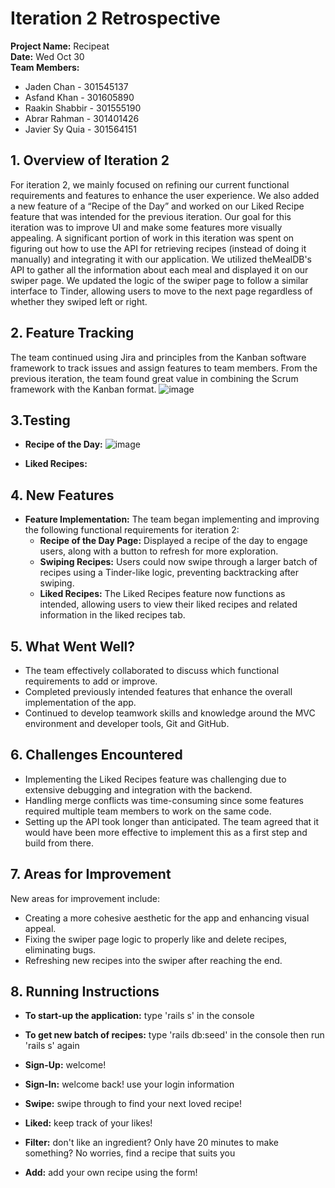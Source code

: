# Iteration 2 Retrospective

**Project Name:** Recipeat  
**Date:** Wed Oct 30  
**Team Members:**  
- Jaden Chan - 301545137  
- Asfand Khan - 301605890  
- Raakin Shabbir - 301555190  
- Abrar Rahman - 301401426  
- Javier Sy Quia - 301564151  

## 1. Overview of Iteration 2
For iteration 2, we mainly focused on refining our current functional requirements and features to enhance the user experience. We also added a new feature of a “Recipe of the Day” and worked on our Liked Recipe feature that was intended for the previous iteration. Our goal for this iteration was to improve UI and make some features more visually appealing. A significant portion of work in this iteration was spent on figuring out how to use the API for retrieving recipes (instead of doing it manually) and integrating it with our application. We utilized theMealDB's API to gather all the information about each meal and displayed it on our swiper page. We updated the logic of the swiper page to follow a similar interface to Tinder, allowing users to move to the next page regardless of whether they swiped left or right.

## 2. Feature Tracking
The team continued using Jira and principles from the Kanban software framework to track issues and assign features to team members. From the previous iteration, the team found great value in combining the Scrum framework with the Kanban format.
![image](https://github.com/user-attachments/assets/4ede5c65-156a-460e-b5c1-1acec7b11a5b)
  
  
## 3.Testing
- **Recipe of the Day:**
![image](https://github.com/user-attachments/assets/f67b72b9-00e8-432c-969d-d85275fb8607)

- **Liked Recipes:**

## 4. New Features
- **Feature Implementation:** The team began implementing and improving the following functional requirements for iteration 2:
  - **Recipe of the Day Page:** Displayed a recipe of the day to engage users, along with a button to refresh for more exploration.
  - **Swiping Recipes:** Users could now swipe through a larger batch of recipes using a Tinder-like logic, preventing backtracking after swiping.
  - **Liked Recipes:** The Liked Recipes feature now functions as intended, allowing users to view their liked recipes and related information in the liked recipes tab.

## 5. What Went Well?
- The team effectively collaborated to discuss which functional requirements to add or improve.
- Completed previously intended features that enhance the overall implementation of the app.
- Continued to develop teamwork skills and knowledge around the MVC environment and developer tools, Git and GitHub.

## 6. Challenges Encountered
- Implementing the Liked Recipes feature was challenging due to extensive debugging and integration with the backend.
- Handling merge conflicts was time-consuming since some features required multiple team members to work on the same code.
- Setting up the API took longer than anticipated. The team agreed that it would have been more effective to implement this as a first step and build from there.

## 7. Areas for Improvement
New areas for improvement include:
  - Creating a more cohesive aesthetic for the app and enhancing visual appeal.
  - Fixing the swiper page logic to properly like and delete recipes, eliminating bugs.
  - Refreshing new recipes into the swiper after reaching the end.

## 8. Running Instructions
- **To start-up the application:** type 'rails s' in the console
- **To get new batch of recipes:** type 'rails db:seed' in the console then run 'rails s' again

- **Sign-Up:** welcome!
- **Sign-In:** welcome back! use your login information 
- **Swipe:** swipe through to find your next loved recipe!
- **Liked:** keep track of your likes!
- **Filter:** don't like an ingredient? Only have 20 minutes to make something? No worries, find a recipe that suits you
- **Add:** add your own recipe using the form!

